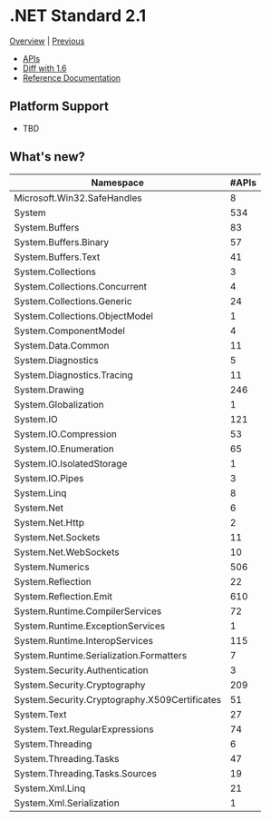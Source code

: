 # .NET Standard 2.1

[Overview](../versions.md) | [Previous](netstandard2.0.md)

* [APIs](netstandard2.1_ref.md)
* [Diff with 1.6](netstandard2.1_diff.md)
* [Reference Documentation](https://docs.microsoft.com/dotnet/api/?view=netstandard-2.1)

## Platform Support

* TBD

## What's new?

| Namespace                                     | #APIs |
|-----------------------------------------------|-------|
| Microsoft.Win32.SafeHandles                   |     8 |
| System                                        |   534 |
| System.Buffers                                |    83 |
| System.Buffers.Binary                         |    57 |
| System.Buffers.Text                           |    41 |
| System.Collections                            |     3 |
| System.Collections.Concurrent                 |     4 |
| System.Collections.Generic                    |    24 |
| System.Collections.ObjectModel                |     1 |
| System.ComponentModel                         |     4 |
| System.Data.Common                            |    11 |
| System.Diagnostics                            |     5 |
| System.Diagnostics.Tracing                    |    11 |
| System.Drawing                                |   246 |
| System.Globalization                          |     1 |
| System.IO                                     |   121 |
| System.IO.Compression                         |    53 |
| System.IO.Enumeration                         |    65 |
| System.IO.IsolatedStorage                     |     1 |
| System.IO.Pipes                               |     3 |
| System.Linq                                   |     8 |
| System.Net                                    |     6 |
| System.Net.Http                               |     2 |
| System.Net.Sockets                            |    11 |
| System.Net.WebSockets                         |    10 |
| System.Numerics                               |   506 |
| System.Reflection                             |    22 |
| System.Reflection.Emit                        |   610 |
| System.Runtime.CompilerServices               |    72 |
| System.Runtime.ExceptionServices              |     1 |
| System.Runtime.InteropServices                |   115 |
| System.Runtime.Serialization.Formatters       |     7 |
| System.Security.Authentication                |     3 |
| System.Security.Cryptography                  |   209 |
| System.Security.Cryptography.X509Certificates |    51 |
| System.Text                                   |    27 |
| System.Text.RegularExpressions                |    74 |
| System.Threading                              |     6 |
| System.Threading.Tasks                        |    47 |
| System.Threading.Tasks.Sources                |    19 |
| System.Xml.Linq                               |    21 |
| System.Xml.Serialization                      |     1 |
